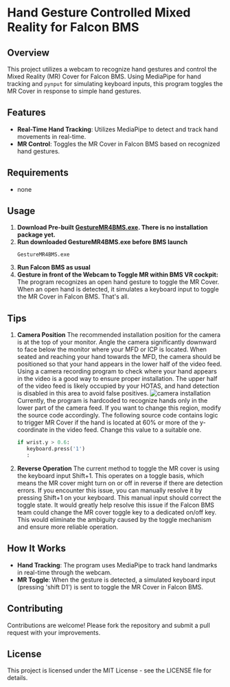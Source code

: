 # Hand Gesture Controlled Mixed Reality for Falcon BMS

## Overview
This project utilizes a webcam to recognize hand gestures and control the Mixed Reality (MR) Cover for Falcon BMS. Using MediaPipe for hand tracking and `pynput` for simulating keyboard inputs, this program toggles the MR Cover in response to simple hand gestures.

## Features
- **Real-Time Hand Tracking**: Utilizes MediaPipe to detect and track hand movements in real-time.
- **MR Control**: Toggles the MR Cover in Falcon BMS based on recognized hand gestures.

## Requirements
- none
  
## Usage
1. **Download Pre-built [GestureMR4BMS.exe](https://github.com/solemnify2/GestureMR4BMS/releases/download/v0.0.3/GestureMR4BMS-v0.0.3.exe). There is no installation package yet.**
2. **Run downloaded GestureMR4BMS.exe before BMS launch**
   ```
   GestureMR4BMS.exe
   ```
3. **Run Falcon BMS as usual**
4. **Gesture in front of the Webcam to Toggle MR within BMS VR cockpit:** The program recognizes an open hand gesture to toggle the MR Cover. When an open hand is detected, it simulates a keyboard input to toggle the MR Cover in Falcon BMS. 
That's all.

## Tips

1. **Camera Position** The recommended installation position for the camera is at the top of your monitor. Angle the camera significantly downward to face below the monitor where your MFD or ICP is located. When seated and reaching your hand towards the MFD, the camera should be positioned so that your hand appears in the lower half of the video feed. Using a camera recording program to check where your hand appears in the video is a good way to ensure proper installation. The upper half of the video feed is likely occupied by your HOTAS, and hand detection is disabled in this area to avoid false positives.
   ![camera installation](https://github.com/solemnify2/GestureMR4BMS/assets/50224420/078c2136-c10b-462d-a8b5-429b905813cf)
Currently, the program is hardcoded to recognize hands only in the lower part of the camera feed. If you want to change this region, modify the source code accordingly. The following source code contains logic to trigger MR Cover if the hand is located at 60% or more of the y-coordinate in the video feed. Change this value to a suitable one.

   ```python
   if wrist.y > 0.6:
      keyboard.press('1')
      :
   ```

2. **Reverse Operation** The current method to toggle the MR cover is using the keyboard input Shift+1. This operates on a toggle basis, which means the MR cover might turn on or off in reverse if there are detection errors. If you encounter this issue, you can manually resolve it by pressing Shift+1 on your keyboard. This manual input should correct the toggle state. It would greatly help resolve this issue if the Falcon BMS team could change the MR cover toggle key to a dedicated on/off key. This would eliminate the ambiguity caused by the toggle mechanism and ensure more reliable operation.

## How It Works
- **Hand Tracking**: The program uses MediaPipe to track hand landmarks in real-time through the webcam.
- **MR Toggle**: When the gesture is detected, a simulated keyboard input (pressing 'shift D1') is sent to toggle the MR Cover in Falcon BMS.

## Contributing
Contributions are welcome! Please fork the repository and submit a pull request with your improvements.

## License
This project is licensed under the MIT License - see the LICENSE file for details.



